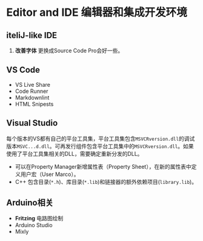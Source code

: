# Editor and IDE 编辑器和集成开发环境

## iteliJ-like IDE

1. **改善字体** 更换成Source Code Pro会好一些。

## VS Code

- VS Live Share
- Code Runner
- Markdownlint
- HTML Snipests

## Visual Studio

每个版本的VS都有自己的平台工具集，平台工具集包含`MSVCRversion.dll`的调试版本`MSVC...d.dll`。可再发行组件包含平台工具集中的`MSVCRversion.dll`。如果使用了平台工具集相关的DLL，需要确定重新分发的DLL。

- 可以在Property Manager新增属性表（Property Sheet），在新的属性表中定义用户宏（User Marco）。
- C++ 包含目录(`*.h`)、库目录(`*.lib`)和链接器的额外依赖项目(`library.lib`)。

## Arduino相关

- **Fritzing** 电路图绘制
- Arduino Studio
- Mixly

